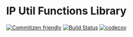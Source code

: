 # IP Util Functions Library

[![Commitizen friendly](https://img.shields.io/badge/commitizen-friendly-brightgreen.svg)](http://commitizen.github.io/cz-cli/)
[![Build Status](https://travis-ci.org/librasean/IP-Utils.svg?branch=master)](https://travis-ci.org/librasean/IP-Utils)
[![codecov](https://codecov.io/gh/librasean/IP-Utils/branch/master/graph/badge.svg)](https://codecov.io/gh/librasean/IP-Utils)